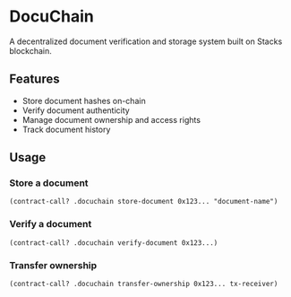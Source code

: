 # DocuChain

A decentralized document verification and storage system built on Stacks blockchain.

## Features
- Store document hashes on-chain
- Verify document authenticity
- Manage document ownership and access rights
- Track document history

## Usage

### Store a document
```clarity
(contract-call? .docuchain store-document 0x123... "document-name")
```

### Verify a document
```clarity 
(contract-call? .docuchain verify-document 0x123...)
```

### Transfer ownership
```clarity
(contract-call? .docuchain transfer-ownership 0x123... tx-receiver)
```
